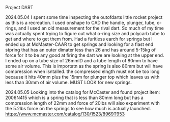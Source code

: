 Project DART

2024.05.04 
I spent some time inspecting the outofdarts little rocket project as this is a recreation. 
I used onshape to CAD the handle, plunger, tube, o-rings, and I used an old measurement for the rival dart. So much of my time was actually spent trying to figure out what o-ring size and polycarb tube to get and where to get them from. Had a furitless earch for springs but I ended up at McMaster-CAAR to get springs and looking for a flast end stpring that has an outer dimater less than 26 and has around 5-15kg of force for it to be any good at firing the dart we are looking at the upper end. 
I ended up on a tube size of 26mmID and a tube length of 80mm to have some air volume. This is importatn as the spring is also 80mm but will have compression when isntalled. the compressed elngth must not be too long because it hits 40mm plus the 15mm for plunger top which leaves us with less than 30mm of air volume. 
MUST LOOK for new springs.


2024.05.05
Looking into the catalog for McCaster and found project item: 2006N415
which is a spring that is less than 80mm long but has a compression length of 22mm and force of 20lbs 
will also experiment with the 5.2lbs force on the springs to see how much is actually launched. 
https://www.mcmaster.com/catalog/130/1523/8969T953